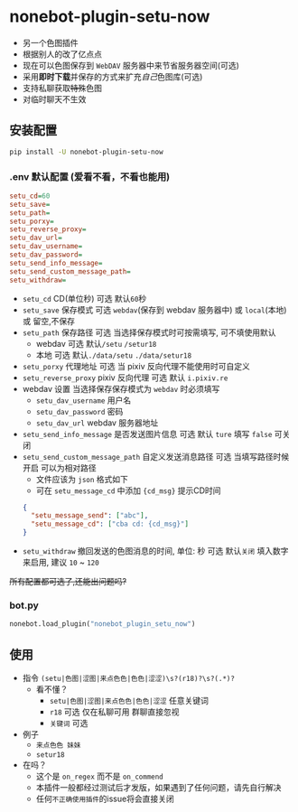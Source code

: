 # nonebot-plugin-setu-now

- 另一个色图插件
- 根据别人的改了亿点点
- 现在可以色图保存到 `WebDAV` 服务器中来节省服务器空间(可选)
- 采用**即时下载**并保存的方式来扩充*自己*色图库(可选)
- 支持私聊获取~~特殊~~色图
- 对临时聊天不生效

## 安装配置

```sh
pip install -U nonebot-plugin-setu-now
```

### .env 默认配置 (爱看不看，不看也能用)

```ini
setu_cd=60
setu_save=
setu_path=
setu_porxy=
setu_reverse_proxy=
setu_dav_url=
setu_dav_username=
setu_dav_password=
setu_send_info_message=
setu_send_custom_message_path=
setu_withdraw=
```

- `setu_cd` CD(单位秒) 可选 默认`60`秒
- `setu_save` 保存模式 可选 `webdav`(保存到 webdav 服务器中) 或 `local`(本地) 或 留空,不保存
- `setu_path` 保存路径 可选 当选择保存模式时可按需填写, 可不填使用默认
  - webdav 可选 默认`/setu` `/setur18`
  - 本地 可选 默认`./data/setu` `./data/setur18`
- `setu_porxy` 代理地址 可选 当 pixiv 反向代理不能使用时可自定义
- `setu_reverse_proxy` pixiv 反向代理 可选 默认 `i.pixiv.re`
- webdav 设置 当选择保存保存模式为 `webdav` 时必须填写
  - `setu_dav_username` 用户名
  - `setu_dav_password` 密码
  - `setu_dav_url` webdav 服务器地址
- `setu_send_info_message` 是否发送图片信息 可选 默认 `ture` 填写 `false` 可关闭
- `setu_send_custom_message_path` 自定义发送消息路径 可选 当填写路径时候开启 可以为相对路径
  - 文件应该为 `json` 格式如下
  - 可在 `setu_message_cd` 中添加 `{cd_msg}` 提示CD时间
  ```json
  {
    "setu_message_send": ["abc"],
    "setu_message_cd": ["cba cd: {cd_msg}"]
  }
  ```
- `setu_withdraw` 撤回发送的色图消息的时间, 单位: 秒 可选 默认`关闭` 填入数字来启用, 建议 `10` ~ `120` 


~~所有配置都可选了,还能出问题吗?~~

### bot.py

```py
nonebot.load_plugin("nonebot_plugin_setu_now")
```

## 使用

- 指令 `(setu|色图|涩图|来点色色|色色|涩涩)\s?(r18)?\s?(.*)?`
  - 看不懂？
    - `setu|色图|涩图|来点色色|色色|涩涩` 任意关键词
    - `r18` 可选 仅在私聊可用 群聊直接忽视
    - `关键词` 可选
- 例子
  - `来点色色 妹妹`
  - `setur18`
- 在吗？ 
  - 这个是 `on_regex` 而不是 `on_commend` 
  - 本插件一般都经过测试后才发版，如果遇到了任何问题，请先自行解决
  - 任何`不正确使用插件`的issue将会直接关闭

